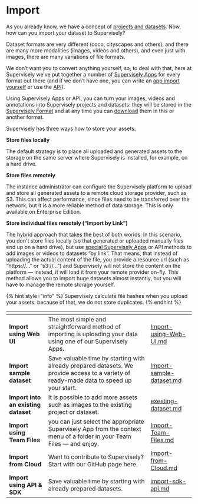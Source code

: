 # Import

As you already know, we have a concept of [projects and datasets](../../overview.md). Now, how can you import your dataset to Supervisely?

Dataset formats are very different (coco, cityscapes and others), and there are many more modalities (images, videos and others), and even just with images, there are many variations of file formats.

We don’t want you to convert anything yourself, so, to deal with that, here at Supervisely we’ve put together a number of [Supervisely Apps](https://ecosystem.supervisely.com/import) for every format out there (and if we don’t have one, you can write an [app import yourself](https://supervisely.readthedocs.io/en/latest/sdk\_packages.html) or use the [API](https://api.docs.supervisely.com/)).

Using Supervisely Apps or API, you can turn your images, videos and annotations into Supervisely projects and datasets: they will be stored in the [Supervisely Format](../../supervisely-format.md) and at any time you can [download](../export/export.md) them in this or another format.

Supervisely has three ways how to store your assets:

**Store files locally**

The default strategy is to place all uploaded and generated assets to the storage on the same server where Supervisely is installed, for example, on a hard drive.

**Store files remotely**

The instance administrator can configure the Supervisely platform to upload and store all generated assets to a remote cloud storage provider, such as S3. This can affect performance, since files need to be transferred over the network, but it is a more reliable method of data storage. This is only available on Enterprise Edition.

**Store individual files remotely (“Import by Link”)**

The hybrid approach that takes the best of both worlds. In this scenario, you don't store files locally (so that generated or uploaded manually files end up on a hard drive), but use [special Supervisely Apps](Import-from-Cloud.md) or API methods to add images or videos to datasets “by link”. That means, that instead of uploading the actual content of the file, you provide a resource url (such as “https://…” or “s3://…”) and Supervisely will not store the content on the platform — instead, it will load it from your remote provider on-fly. This method allows you to import huge datasets almost instantly, but you will have to manage the remote storage yourself.

{% hint style="info" %}
Supervisely calculate file hashes when you upload your assets: because of that, we do not store duplicates.
{% endhint %}

<table data-view="cards"><thead><tr><th></th><th></th><th data-hidden data-card-target data-type="content-ref"></th></tr></thead><tbody><tr><td><strong>Import using Web UI</strong></td><td>The most simple and straightforward method of importing is uploading your data using one of our Supervisely Apps.</td><td><a href="Import-using-Web-UI.md">Import-using-Web-UI.md</a></td></tr><tr><td><strong>Import sample dataset</strong></td><td>Save valuable time by starting with already prepared datasets. We provide access to a variety of ready-made data to speed up your start.</td><td><a href="Import-sample-dataset.md">Import-sample-dataset.md</a></td></tr><tr><td><strong>Import into an existing dataset</strong></td><td>It is possible to add more assets such as images to the existing project or dataset.</td><td><a href="exesting-dataset.md">exesting-dataset.md</a></td></tr><tr><td><strong>Import using Team Files</strong></td><td>you can just select the appropriate Supervisely App from the context menu of a folder in your Team Files — and enjoy.</td><td><a href="Import-Team-Files.md">Import-Team-Files.md</a></td></tr><tr><td><strong>Import from Cloud</strong></td><td>Want to contribute to Supervisely? Start with our GitHub page here.</td><td><a href="Import-from-Cloud.md">Import-from-Cloud.md</a></td></tr><tr><td><strong>Import using API &#x26; SDK</strong></td><td>Save valuable time by starting with already prepared datasets.</td><td><a href="import-sdk-api.md">import-sdk-api.md</a></td></tr></tbody></table>
